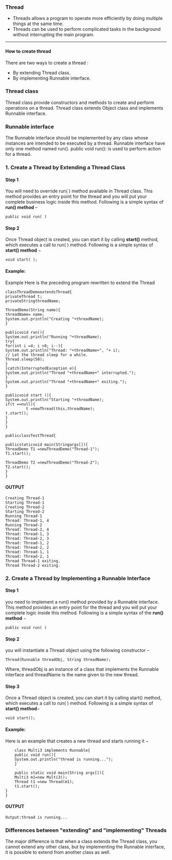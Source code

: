 ### Thread
- Threads allows a program to operate more efficiently by doing multiple things at the same time.
- Threads can be used to perform complicated tasks in the background without interrupting the main program.

---

#### How to create thread
There are two ways to create a thread :
- By extending Thread class.
- By implementing Runnable interface.
	
### Thread class

Thread class provide constructors and methods to create and perform operations on a thread.
Thread class extends Object class and implements Runnable interface.

### Runnable interface

The Runnable interface should be implemented by any class whose instances are intended to be executed by a thread. Runnable interface have only one method named run().
public void run(): is used to perform action for a thread.

### 1. Create a Thread by Extending a Thread Class

#### Step 1

You will need to override run( ) method available in Thread class. This method provides an entry point for the thread and you will put your complete business logic inside this method. 
Following is a simple syntax of **run() method** –

```
public void run( )
```

#### Step 2

Once Thread object is created, you can start it by calling **start()** method, which executes a call to
run( ) method. Following is a simple syntax of **start() method** −

```
void start( );
```
#### Example:
Example Here is the preceding program rewritten to extend the Thread

```
classThreadDemoextendsThread{
privateThread t;
privateStringthreadName;

ThreadDemo(String name){
threadName= name;
System.out.println("Creating "+threadName);
}

publicvoid run(){
System.out.println("Running "+threadName);
try{
for(int i =4; i >0; i--){
System.out.println("Thread: "+threadName+", "+ i);
// Let the thread sleep for a while.
Thread.sleep(50);
}
}catch(InterruptedException e){
System.out.println("Thread "+threadName+" interrupted.");
}
System.out.println("Thread "+threadName+" exiting.");
}

publicvoid start (){
System.out.println("Starting "+threadName);
if(t ==null){
         t =newThread(this,threadName);
t.start();
}
}
}

publicclassTestThread{

publicstaticvoid main(Stringargs[]){
ThreadDemo T1 =newThreadDemo("Thread-1");
T1.start();

ThreadDemo T2 =newThreadDemo("Thread-2");
T2.start();
}
}

```

#### OUTPUT

```
Creating Thread-1
Starting Thread-1
Creating Thread-2
Starting Thread-2
Running Thread-1
Thread: Thread-1, 4
Running Thread-2
Thread: Thread-2, 4
Thread: Thread-1, 3
Thread: Thread-2, 3
Thread: Thread-1, 2
Thread: Thread-2, 2
Thread: Thread-1, 1
Thread: Thread-2, 1
Thread Thread-1 exiting.
Thread Thread-2 exiting.

```

### 2. Create a Thread by Implementing a Runnable Interface

#### Step 1
you need to implement a run() method provided by a Runnable interface. This method provides an entry point for the thread and you will put your complete logic inside this method. Following is a simple syntax of the **run() method** −

```
public void run( )
```

#### Step 2
you will instantiate a Thread object using the following constructor –

```
Thread(Runnable threadObj, String threadName);
```
Where, threadObj is an instance of a class that implements the Runnable interface and threadName is the name given to the new thread.

#### Step 3
Once a Thread object is created, you can start it by calling start() method, which executes a call to run( ) method. Following is a simple syntax of **start() method**−

```
void start();
```

#### Example:
Here is an example that creates a new thread and starts running it −

```
	class Multi3 implements Runnable{  
	public void run(){  
	System.out.println("thread is running...");  
	}  
	  
	public static void main(String args[]){  
	Multi3 m1=new Multi3();  
	Thread t1 =new Thread(m1);  
	t1.start();  
}  
}  

```

#### OUTPUT

```
Output:thread is running...
```
### Differences between "extending" and "implementing" Threads
The major difference is that when a class extends the Thread class, you cannot extend any other class, but by implementing the Runnable interface, it is possible to extend from another class as well.
